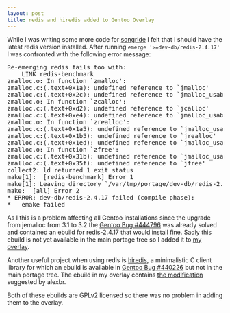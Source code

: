 ```yaml
---
layout: post
title: redis and hiredis added to Gentoo Overlay
---
```


While I was writing some more code for [songride](https://github.com/xhochy/songride/)
I felt that I should have the latest redis version installed. After running
`emerge '>=dev-db/redis-2.4.17'` I was confronted with the following error message:

<pre>Re-emerging redis fails too with:
    LINK redis-benchmark
zmalloc.o: In function `zmalloc':
zmalloc.c:(.text+0x1a): undefined reference to `jmalloc'
zmalloc.c:(.text+0x2c): undefined reference to `jmalloc_usable_size'
zmalloc.o: In function `zcalloc':
zmalloc.c:(.text+0xd2): undefined reference to `jcalloc'
zmalloc.c:(.text+0xe4): undefined reference to `jmalloc_usable_size'
zmalloc.o: In function `zrealloc':
zmalloc.c:(.text+0x1a5): undefined reference to `jmalloc_usable_size'
zmalloc.c:(.text+0x1b5): undefined reference to `jrealloc'
zmalloc.c:(.text+0x1ed): undefined reference to `jmalloc_usable_size'
zmalloc.o: In function `zfree':
zmalloc.c:(.text+0x31b): undefined reference to `jmalloc_usable_size'
zmalloc.c:(.text+0x35f): undefined reference to `jfree'
collect2: ld returned 1 exit status
make[1]:  [redis-benchmark] Error 1
make[1]: Leaving directory `/var/tmp/portage/dev-db/redis-2.4.17/work/redis-2.4.17/src'
make:  [all] Error 2
* ERROR: dev-db/redis-2.4.17 failed (compile phase):
*   emake failed
</pre>

As I this is a problem affecting all Gentoo installations since the upgrade
from jemalloc from 3.1 to 3.2 the [Gentoo Bug #444796](https://bugs.gentoo.org/show_bug.cgi?id=444796)
was already solved and contained an ebuild for redis-2.4.17 that would install
fine. Sadly this ebuild is not yet available in the main portage tree so I
added it to [my overlay](https://github.com/xhochy/gentoo-overlay](https://github.com/xhochy/gentoo-overlay)).

Another useful project when using redis is [hiredis](https://github.com/redis/hiredis),
a minimalistic C client library for which an ebuild is available in
[Gentoo Bug #440226](https://bugs.gentoo.org/show_bug.cgi?id=440226) but not
in the main portage tree. The ebuild in my overlay contains [the modification](https://bugs.gentoo.org/show_bug.cgi?id=440226#c4)
suggested by alexbr.

Both of these ebuilds are GPLv2 licensed so there was no problem in adding
them to the overlay.

